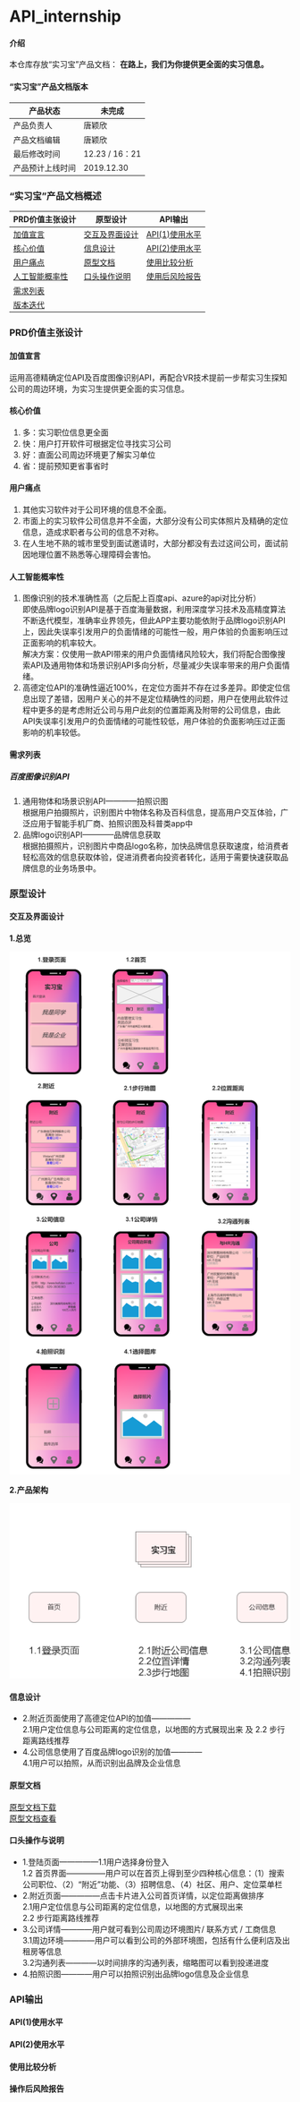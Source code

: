 # API_internship
#### 介绍
本仓库存放“实习宝”产品文档： **在路上，我们为你提供更全面的实习信息。**  

#### “实习宝”产品文档版本

| 产品状态         | 未完成          |
| ---------------- | --------------- |
| 产品负责人       | 唐颖欣          |
| 产品文档编辑     | 唐颖欣          |
| 最后修改时间     | 12.23 / 16：21 |
| 产品预计上线时间 | 2019.12.30      |

### “实习宝”产品文档概述

|PRD价值主张设计|原型设计|API输出|
| --- | --- | --- |
|<a href="#1">加值宣言</a>|<a href="#21">交互及界面设计</a>|<a href="#31">API(1)使用水平</a>|
|<a href="#2">核心价值</a>|<a href="#22">信息设计</a>|<a href="#32">API(2)使用水平</a>|
|<a href="#3">用户痛点</a>|<a href="#23">原型文档</a>|<a href="#33">使用比较分析</a>|
|<a href="#4">人工智能概率性</a>|<a href="#24">口头操作说明</a>|<a href="#34">使用后风险报告</a>|
|<a href="#5">需求列表</a>|     |     |
|<a href="#6">版本迭代</a>|     |     |

### PRD价值主张设计

#### <a name="1">加值宣言</a>
运用高德精确定位API及百度图像识别API，再配合VR技术提前一步帮实习生探知公司的周边环境，为实习生提供更全面的实习信息。


#### <a name="2">核心价值</a>

1.  多：实习职位信息更全面
2.  快：用户打开软件可根据定位寻找实习公司
3.  好：直面公司周边环境更了解实习单位
4.  省：提前预知更省事省时

#### <a name="3">用户痛点</a>

1.  其他实习软件对于公司环境的信息不全面。
2.  市面上的实习软件公司信息并不全面，大部分没有公司实体照片及精确的定位信息，造成求职者与公司的信息不对称。
3.  在人生地不熟的城市里受到面试邀请时，大部分都没有去过这间公司，面试前因地理位置不熟悉等心理障碍会害怕。

#### <a name="4">人工智能概率性</a>
1.  图像识别的技术准确性高（之后配上百度api、azure的api对比分析）  
即使品牌logo识别API是基于百度海量数据，利用深度学习技术及高精度算法不断迭代模型，准确率业界领先，但此APP主要功能依附于品牌logo识别API上，因此失误率引发用户的负面情绪的可能性一般，用户体验的负面影响压过正面影响的机率较大。  
解决方案：仅使用一款API带来的用户负面情绪风险较大，我们将配合图像搜索API及通用物体和场景识别API多向分析，尽量减少失误率带来的用户负面情绪。  
2.  高德定位API的准确性逼近100%，在定位方面并不存在过多差异。即使定位信息出现了差错，因用户关心的并不是定位精确性的问题，用户在使用此软件过程中更多的是考虑附近公司与用户此刻的位置距离及附带的公司信息，由此API失误率引发用户的负面情绪的可能性较低，用户体验的负面影响压过正面影响的机率较低。

#### <a name="5">需求列表</a>
##### 百度图像识别API
1.  通用物体和场景识别API————拍照识图  
根据用户拍摄照片，识别图片中物体名称及百科信息，提高用户交互体验，广泛应用于智能手机厂商、拍照识图及科普类app中
2.  品牌logo识别API————品牌信息获取  
根据拍摄照片，识别图片中商品logo名称，加快品牌信息获取速度，给消费者轻松高效的信息获取体验，促进消费者向投资者转化，适用于需要快速获取品牌信息的业务场景中。

### 原型设计  
#### <a name="21">交互及界面设计</a>
 **1.总览**  
 
![总览](https://github.com/Eddieda6/internship/blob/master/%E6%80%BB%E8%A7%88.png)  

**2.产品架构**  

![产品架构图](https://github.com/Eddieda6/internship/blob/master/%E4%BA%A7%E5%93%81%E6%9E%B6%E6%9E%84%E5%9B%BE.png) 

#### <a name="22">信息设计</a>
- 2.附近页面使用了高德定位API的加值—————  
  2.1用户定位信息与公司距离的定位信息，以地图的方式展现出来 及 2.2 步行距离路线推荐
- 4.公司信息使用了百度品牌logo识别的加值————  
  4.1用户可以拍照，从而识别出品牌及企业信息

#### <a name="23">原型文档</a>
[原型文档下载](https://gitee.com/NFUNM172015260/internship_rp)  
[原型文档查看](http://nfunm172015260.gitee.io/internship_rp/#g=1&p=%E5%B0%81%E9%9D%A2)

#### <a name="24">口头操作与说明</a>  
- 1.登陆页面—————1.1用户选择身份登入  
  1.2 首页界面—————用户可以在首页上得到至少四种核心信息：（1）搜索公司职位、（2）“附近”功能、（3）招聘信息、（4）社区、用户、定位菜单栏
- 2.附近页面—————点击卡片进入公司首页详情，以定位距离做排序  
  2.1用户定位信息与公司距离的定位信息，以地图的方式展现出来  
  2.2 步行距离路线推荐
- 3.公司详情————用户就可看到公司周边环境图片/ 联系方式  / 工商信息  
  3.1周边环境————用户可以看到公司的外部环境图，包括有什么便利店及出租房等信息   
  3.2沟通列表————以时间排序的沟通列表，缩略图可以看到投递进度   
- 4.拍照识图————用户可以拍照识别出品牌logo信息及企业信息    

### API输出
#### <a name="31">API(1)使用水平</a>


#### <a name="32">API(2)使用水平</a>


#### <a name="33">使用比较分析</a>


#### <a name="34">操作后风险报告</a>

